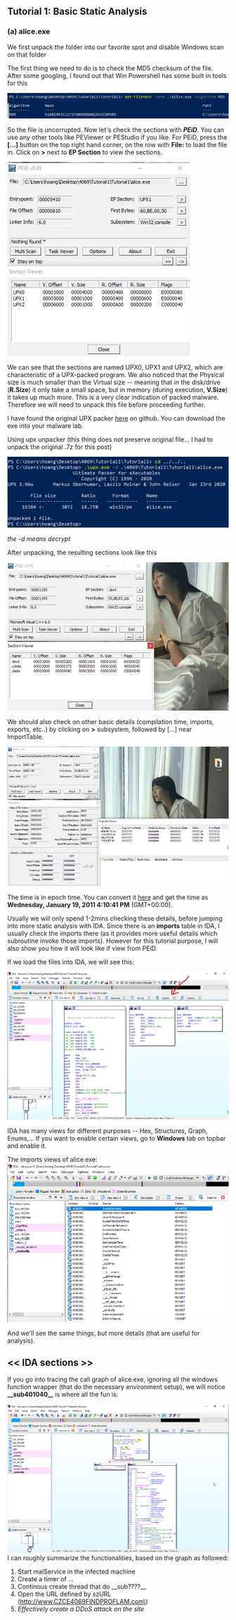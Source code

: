 ## Tutorial 1: Basic Static Analysis

### (a) alice.exe 

We first unpack the folder into our favorite spot and disable Windows scan on that folder 

The first thing we need to do is to check the MD5 checksum of the file. 
After some googling, I found out that Win Powershell has some built in tools for this

![Alice Hash](./Assets/alice_hash.png)

So the file is uncorrupted. Now let's check the sections with _**PEiD**_. You can use any other tools like PEViewer or PEStudio if you like. For PEiD, press the **\[...\]** button on the top right hand corner, on the row with **File:** to load the file in. Click on **\>** next to **EP Section** to view the sections.

![Alice sections](./Assets/alice_sections.png)

We can see that the sections are named UPX0, UPX1 and UPX2, which are characteristic of a UPX-packed program. We also noticed that the Physical size is much smaller than the Virtual size -- meaning that in the disk/drive (**R.Size**) it only take a small space, but in memory (during execution, **V.Size**) it takes up much more. This is a very clear indication of packed malware. Therefore we will need to unpack this file before proceeding further. 

I have found the original UPX packer [here](https://upx.github.io/) on github. You can download the exe into your malware lab. 

Using upx unpacker (this thing does not preserve original file... I had to unpack the original .7z for this post)

![Alice unpack](./Assets/alice_unpack.png) 

_the -d means decrypt_

After unpacking, the resulting sections look like this

![Alice unpack sections](./Assets/alice_unpacked_sections.png)


We should also check on other basic details (compilation time, imports, exports, etc..) by clicking on **>** subsystem, followed by \[...\] near ImportTable.

![Alice info](./Assets/alice_imports.png)

The time is in epoch time. You can convert it [here](https://www.epochconverter.com/) and get the time as **Wednesday, January 19, 2011 4:10:41 PM** (GMT+00:00).

Usually we will only spend 1-2mins checking these details, before jumping into more static analysis with IDA. Since there is an __imports__ table in IDA, I usually check the imports there (as it provides more useful details which subroutine invoke those imports). However for this tutorial purpose, I will also show you how it will look like if view from PEiD. 

If we load the files into IDA, we will see this: 

![IDA](./Assets/ida_1.png)

IDA has many views for different purposes -- Hex, Structures, Graph, Enums,... If you want to enable certain views, go to **Windows** tab on topbar and enable it. 

The imports views of alice.exe:
![IDA imports](./Assets/alice_ida_imports.png)

And we'll see the same things, but more details (that are useful for analysis). 

## **\<\<  IDA sections   \>\>**

If you go into tracing the call graph of alice.exe, ignoring all the windows function wrapper (that do the necessary environment setup), we will notice **\_\_sub401040\_\_** is where all the fun is. 

![IDA Call graph](./Assets/ida_2.png)
I can roughly summarize the functionalities, based on the graph as followed:
1. Start malService in the infected machine
2. Create a timer of ...
3. Continous create thread that do \_\_sub????\_\_ 
4. Open the URL defined by szURL \(http://www.CZCE4069FINDPROFLAM.com\) 
5. _Effectively create a DDoS attack on the site_ 